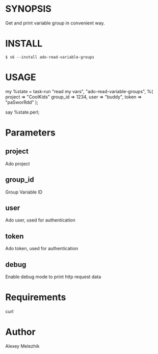 # SYNOPSIS

Get and print variable group in convenient way.

# INSTALL

    $ s6 --install ado-read-variable-groups

# USAGE

  my %state = task-run "read my vars", "ado-read-variable-groups", %(
    project => "CoolKids"
    group_id => 1234,
    user  => "buddy",
    token => "paSworRdd"
  );

  say %state<list>.perl;

# Parameters

## project

Ado project

## group_id

  Group Variable ID

## user

Ado user, used for authentication

## token

Ado token, used for authentication

## debug

Enable debug mode to print http request data

# Requirements

curl

# Author

Alexey Melezhik

